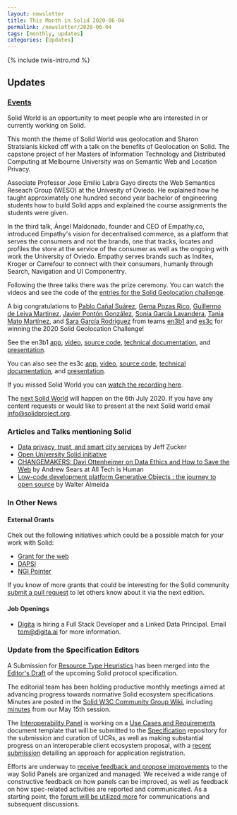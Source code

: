 ```yaml
---
layout: newsletter
title: This Month in Solid 2020-06-04
permalink: /newsletter/2020-06-04
tags: [monthly, updates]
categories: [Updates]
---
```

{% include twis-intro.md %}

## Updates

### [Events](https://solidproject.org/events)

Solid World is an opportunity to meet people who are interested in or currently working on Solid.

This month the theme of Solid World was geolocation and Sharon Stratsianis kicked off with a talk on the benefits of Geolocation on Solid. The capstone project of her Masters of Information Technology and Distributed Computing at Melbourne University was on Semantic Web and Location Privacy.

Associate Professor Jose Emilio Labra Gayo directs the Web Semantics Reseach Group (WESO) at the Univesity of Oviedo. He explained how he taught approximately one hundred second year bachelor of engineering students how to build Solid apps and explained the course assignments the students were given.

In the third talk, Ángel Maldonado, founder and CEO of Empathy.co, introduced Empathy's vision for decentralised commerce, as a platform that serves the consumers and not the brands, one that tracks, locates and profiles the store at the service of the consumer as well as the ongoing with work the University of Oviedo. Empathy serves brands such as Inditex, Kroger or Carrefour to connect with their consumers, humanly through Search, Navigation and UI Componentry.

Following the three talks there was the prize ceremony. You can watch the videos and see the code of the [entries for the Solid Geolocation challenge](https://arquisoft.github.io/course1920.html#SolidChallen2020).

A big congratulations to [Pablo Cañal Suárez](https://github.com/PabloCanalSuarez), [Gema Pozas Rico](https://github.com/gemarico), [Guillermo de Leiva Martinez](https://github.com/sktjpg), [Javier Pontón González](https://github.com/uo246355), [Sonia García Lavandera](https://github.com/lavanderaSonia), [Tania Mato Martínez](https://github.com/taniamato), and [Sara García Rodriguez](https://github.com/SaraGarcia13) from teams [en3b1](https://www.youtube.com/watch?v=BLVFP_hg7c8) and [es3c](https://www.youtube.com/watch?v=ZxCeJe6TQVY) for winning the 2020 Solid Geolocation Challenge!

See the en3b1 [app](https://github.com/Arquisoft/viade_en3b1), [video](https://www.youtube.com/watch?v=BLVFP_hg7c8), [source code](https://github.com/Arquisoft/viade_en3b1), [technical documentation](https://arquisoft.github.io/viade_en3b1/docs/), and [presentation](https://arquisoft.github.io/slides/course1920/labs/students/viade_en3b1.pdf).

You can also see the es3c [app](https://arquisoft.github.io/viade_es3c/#/login), [video](https://www.youtube.com/watch?v=ZxCeJe6TQVY), [source code](https://github.com/Arquisoft/viade_es3c), [technical documentation](https://arquisoft.github.io/viade_es3c/docs/), and [presentation](https://arquisoft.github.io/slides/course1920/labs/students/viade_es3c.pdf).

If you missed Solid World you can [watch the recording here](https://vimeo.com/425919959).

The [next Solid World](https://www.eventbrite.com/e/solid-world-tickets-108099311952) will happen on the 6th July 2020. If you have any content requests or would like to present at the next Solid world email info@solidproject.org.

### Articles and Talks mentioning Solid

* [Data privacy, trust, and smart city services](https://opencommons.org/solid/) by Jeff Zucker
* [Open University Solid initiative](https://blockchain.open.ac.uk/#covid-19)
* [CHANGEMAKERS: Davi Ottenheimer on Data Ethics and How to Save the Web](https://alltechishuman.org/blog/changemakers-davi-ottenheimer-on-data-ethics-and-how-to-save-the-internet) by Andrew Sears at All Tech is Human
* [Low-code development platform Generative Objects : the journey to open source](https://modeling-languages.com/low-code-open-source-platform-generative-objects/) by Walter Almeida

### In Other News

#### External Grants

Chek out the following initiatives which could be a possible match for your work with Solid:
* [Grant for the web](https://forum.grantfortheweb.org/t/call-for-proposals-early-2020/959)
* [DAPSI](https://dapsi.ngi.eu/)
* [NGI Pointer](https://www.ngi.eu/ngi-projects/ngi-pointer/)

If you know of more grants that could be interesting for the Solid community [submit a pull request](https://github.com/solid/solidproject.org/blob/staging/_posts/newsletter/next.md) to let others know about it via the next edition.

#### Job Openings

* [Digita](https://www.digita.ai/careers) is hiring a Full Stack Developer and a Linked Data Principal. Email tom@digita.ai for more information.

### Update from the Specification Editors

A Submission for
[Resource Type Heuristics](https://github.com/solid/specification/pull/160)
has been merged into the
[Editor's Draft](https://github.com/solid/specification) of the upcoming
Solid protocol specification.

The editorial team has been holding productive monthly meetings
aimed at advancing progress towards normative Solid ecosystem specifications.
Minutes are posted in the
[Solid W3C Community Group Wiki](https://www.w3.org/community/solid/wiki/Meetings),
including [minutes](https://www.w3.org/community/solid/wiki/Meetings#2020-05-15_1600CET)
from our May 15th session.

The [Interoperability Panel](https://github.com/solid/data-interoperability-panel)
is working on a
[Use Cases and Requirements](https://github.com/solid/data-interoperability-panel/pull/41)
document template that will be submitted to the
[Specification](https://github.com/solid/specification) repository for the
submission and curation of UCRs, as well as making substantial progress on an
interoperable client ecosystem proposal, with a
[recent submission](https://github.com/solid/data-interoperability-panel/pull/42)
detailing an approach for application registration.

Efforts are underway to
[receive feedback and propose improvements](https://github.com/solid/process/issues/202) to
the way Solid Panels are organized and managed. We received a wide range of
constructive feedback on how panels can be improved, as well as feedback on
how spec-related activities are reported and communicated. As a starting point,
the [forum will be utilized more](https://forum.solidproject.org/t/updates-on-spec-related-activities-in-the-forum/3107) for communications and subsequent discussions.
